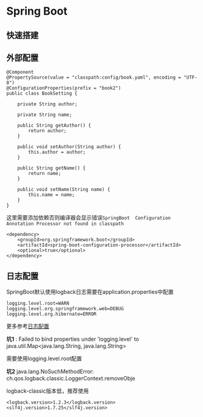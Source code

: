 # Spring Boot

## 快速搭建



## 外部配置

```
@Component
@PropertySource(value = "classpath:config/book.yaml", encoding = "UTF-8")
@ConfigurationProperties(prefix = "book2")
public class BookSetting {

    private String author;

    private String name;

    public String getAuthor() {
        return author;
    }

    public void setAuthor(String author) {
        this.author = author;
    }

    public String getName() {
        return name;
    }

    public void setName(String name) {
        this.name = name;
    }
}

```

这里需要添加依赖否则编译器会显示错误`SpringBoot  Configuration Annotation Processor not found in classpath`

```
<dependency>
    <groupId>org.springframework.boot</groupId>
    <artifactId>spring-boot-configuration-processor</artifactId>
    <optional>true</optional>
</dependency>
```
## 日志配置

SpringBoot默认使用logback日志需要在application.properties中配置

```
logging.level.root=WARN
logging.level.org.springframework.web=DEBUG
logging.level.org.hibernate=ERROR
```
更多参考[日志配置](https://docs.spring.io/spring-boot/docs/2.1.1.RELEASE/reference/htmlsingle/#boot-features-custom-log-levels)

**坑1**
: Failed to bind properties under 'logging.level' to java.util.Map<java.lang.String, java.lang.String>

需要使用logging.level.root配置

**坑2**
java.lang.NoSuchMethodError: ch.qos.logback.classic.LoggerContext.removeObje

logback-classic版本低，推荐使用
```
<logback.version>1.2.3</logback.version>
<slf4j.version>1.7.25</slf4j.version>
```

